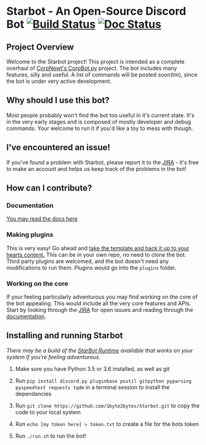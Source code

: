 # Starbot - An Open-Source Discord Bot [![Build Status](https://sydstudios.me/jenkins/job/Starbot/job/Starbot/badge/icon)](https://sydstudios.me/jenkins/job/Starbot/job/Starbot/) [![Doc Status](http://starbot.readthedocs.io/en/latest/?badge=latest)](http://starbot.readthedocs.io/en/latest/)

## Project Overview

Welcome to the Starbot project! This project is intended as a complete overhaul of [CorpNewt's CorpBot.py](https://github.com/corpnewt/CorpBot.py) project. The bot includes many features, silly and useful. A list of commands will be posted soon(tm), since the bot is under very active development.

## Why should I use this bot?

Most people probably won't find the bot too useful in it's current state. It's in the very early stages and is composed of mostly developer and debug commands. Your welcome to run it if you'd like a toy to mess with though.

## I've encountered an issue!

If you've found a problem with Starbot, please report it to the [JIRA](https://sydstudios.atlassian.net/projects/SB/issues/?filter=allopenissues) - it's free to make an account and helps us keep track of the problems in the bot!

## How can I contribute?

### Documentation

[You may read the docs here](http://starbot.readthedocs.io/en/latest/)

### Making plugins

This is very easy! Go ahead and [take the template and hack it up to your hearts content.](http://starbot.readthedocs.io/en/latest/getstarted.html#a-basic-plugin-text-manipulation) This can be in your own repo, no need to clone the bot. Third party plugins are welcomed, and the bot doesn't need any modifications to run them. Plugins would go into the `plugins` folder.

### Working on the core

If your feeling particularly adventurous you may find working on the core of the bot appealing. This would include all the very core features and APIs. Start by looking through the [JIRA](https://sydstudios.atlassian.net/projects/SB/issues/?filter=allopenissues) for open issues and reading through the [documentation](http://starbot.readthedocs.io/en/latest/).

## Installing and running Starbot

_There may be a build of the [StarBot Runtime](https://github.com/StarbotDiscord/BuildScript) available that works on your system if you're feeling adventurous._

1. Make sure you have Python 3.5 or 3.6 installed, as well as git

2. Run `pip install discord.py pluginbase psutil gitpython pyparsing pyspeedtest requests tqdm` in a terminal session to install the dependancies

3. Run `git clone https://github.com/1byte2bytes/Starbot.git` to copy the code to your local system

4. Run `echo [my token here] > token.txt` to create a file for the bots token

5. Run `./run.sh` to run the bot!


